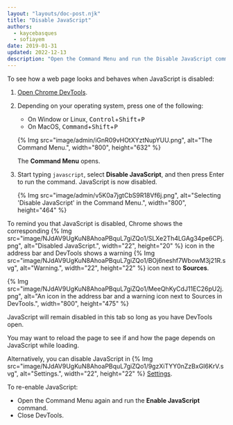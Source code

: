 ```yaml
---
layout: "layouts/doc-post.njk"
title: "Disable JavaScript"
authors:
  - kaycebasques
  - sofiayem
date: 2019-01-31
updated: 2022-12-13
description: "Open the Command Menu and run the Disable JavaScript command."
---
```


To see how a web page looks and behaves when JavaScript is disabled:

1.  [Open Chrome DevTools][1].
1.  Depending on your operating system, press one of the following:

    - On Window or Linux, <kbd>Control</kbd>+<kbd>Shift</kbd>+<kbd>P</kbd>
    - On MacOS, <kbd>Command</kbd>+<kbd>Shift</kbd>+<kbd>P</kbd>

    {% Img src="image/admin/iGnR09vHOtXYztNupYUU.png", alt="The Command Menu.", width="800", height="632" %}

    The **Command Menu** opens.

1.  Start typing `javascript`, select **Disable JavaScript**, and then press Enter to run the
    command. JavaScript is now disabled.

    {% Img src="image/admin/v5K0a7jgtCbS9R18Vf6j.png", alt="Selecting 'Disable JavaScript' in the Command Menu.", width="800", height="464" %}

To remind you that JavaScript is disabled, Chrome shows the corresponding {% Img src="image/NJdAV9UgKuN8AhoaPBquL7giZQo1/SLXe2Th4LGAg34pe6CPj.png", alt="Disabled JavaScript.", width="22", height="20" %} icon in the address bar and DevTools shows a warning {% Img src="image/NJdAV9UgKuN8AhoaPBquL7giZQo1/BOj6neshf7WbowM3j21R.svg", alt="Warning.", width="22", height="22" %} icon next to **Sources**.

{% Img src="image/NJdAV9UgKuN8AhoaPBquL7giZQo1/MeeQhKyCdJ11EC26pU2j.png", alt="An icon in the address bar and a warning icon next to Sources in DevTools.", width="800", height="475" %}

JavaScript will remain disabled in this tab so long as you have DevTools open.

You may want to reload the page to see if and how the page depends on JavaScript while loading.

Alternatively, you can disable JavaScript in {% Img src="image/NJdAV9UgKuN8AhoaPBquL7giZQo1/9gzXiTYY0nZzBxGI6KrV.svg", alt="Settings.", width="22", height="22" %} [Settings](/docs/devtools/settings/#debugger).

To re-enable JavaScript:

- Open the Command Menu again and run the **Enable JavaScript** command.
- Close DevTools.

[1]: /docs/devtools/open

